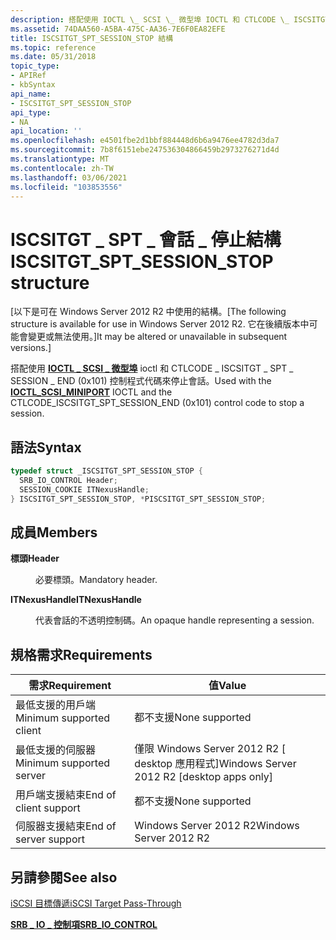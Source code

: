 ```yaml
---
description: 搭配使用 IOCTL \_ SCSI \_ 微型埠 IOCTL 和 CTLCODE \_ ISCSITGT \_ SPT \_ SESSION \_ END (0x101) 控制程式代碼來停止會話。
ms.assetid: 74DAA560-A5BA-475C-AA36-7E6F0EA82EFE
title: ISCSITGT_SPT_SESSION_STOP 結構
ms.topic: reference
ms.date: 05/31/2018
topic_type:
- APIRef
- kbSyntax
api_name:
- ISCSITGT_SPT_SESSION_STOP
api_type:
- NA
api_location: ''
ms.openlocfilehash: e4501fbe2d1bbf884448d6b6a9476ee4782d3da7
ms.sourcegitcommit: 7b8f6151ebe247536304866459b2973276271d4d
ms.translationtype: MT
ms.contentlocale: zh-TW
ms.lasthandoff: 03/06/2021
ms.locfileid: "103853556"
---
```

# <a name="iscsitgt_spt_session_stop-structure"></a><span data-ttu-id="2121b-103">ISCSITGT \_ SPT \_ 會話 \_ 停止結構</span><span class="sxs-lookup"><span data-stu-id="2121b-103">ISCSITGT\_SPT\_SESSION\_STOP structure</span></span>

<span data-ttu-id="2121b-104">\[以下是可在 Windows Server 2012 R2 中使用的結構。</span><span class="sxs-lookup"><span data-stu-id="2121b-104">\[The following structure is available for use in Windows Server 2012 R2.</span></span> <span data-ttu-id="2121b-105">它在後續版本中可能會變更或無法使用。\]</span><span class="sxs-lookup"><span data-stu-id="2121b-105">It may be altered or unavailable in subsequent versions.\]</span></span>

<span data-ttu-id="2121b-106">搭配使用 [**IOCTL \_ SCSI \_ 微型埠**](/windows-hardware/drivers/ddi/ntddscsi/ni-ntddscsi-ioctl_scsi_miniport) ioctl 和 CTLCODE \_ ISCSITGT \_ SPT \_ SESSION \_ END (0x101) 控制程式代碼來停止會話。</span><span class="sxs-lookup"><span data-stu-id="2121b-106">Used with the [**IOCTL\_SCSI\_MINIPORT**](/windows-hardware/drivers/ddi/ntddscsi/ni-ntddscsi-ioctl_scsi_miniport) IOCTL and the CTLCODE\_ISCSITGT\_SPT\_SESSION\_END (0x101) control code to stop a session.</span></span>

## <a name="syntax"></a><span data-ttu-id="2121b-107">語法</span><span class="sxs-lookup"><span data-stu-id="2121b-107">Syntax</span></span>


```C++
typedef struct _ISCSITGT_SPT_SESSION_STOP {
  SRB_IO_CONTROL Header;
  SESSION_COOKIE ITNexusHandle;
} ISCSITGT_SPT_SESSION_STOP, *PISCSITGT_SPT_SESSION_STOP;
```



## <a name="members"></a><span data-ttu-id="2121b-108">成員</span><span class="sxs-lookup"><span data-stu-id="2121b-108">Members</span></span>

<dl> <dt>

<span data-ttu-id="2121b-109">**標頭**</span><span class="sxs-lookup"><span data-stu-id="2121b-109">**Header**</span></span>
</dt> <dd>

<span data-ttu-id="2121b-110">必要標頭。</span><span class="sxs-lookup"><span data-stu-id="2121b-110">Mandatory header.</span></span>

</dd> <dt>

<span data-ttu-id="2121b-111">**ITNexusHandle**</span><span class="sxs-lookup"><span data-stu-id="2121b-111">**ITNexusHandle**</span></span>
</dt> <dd>

<span data-ttu-id="2121b-112">代表會話的不透明控制碼。</span><span class="sxs-lookup"><span data-stu-id="2121b-112">An opaque handle representing a session.</span></span>

</dd> </dl>

## <a name="requirements"></a><span data-ttu-id="2121b-113">規格需求</span><span class="sxs-lookup"><span data-stu-id="2121b-113">Requirements</span></span>



| <span data-ttu-id="2121b-114">需求</span><span class="sxs-lookup"><span data-stu-id="2121b-114">Requirement</span></span> | <span data-ttu-id="2121b-115">值</span><span class="sxs-lookup"><span data-stu-id="2121b-115">Value</span></span> |
|-------------------------------------|---------------------------------------------------------|
| <span data-ttu-id="2121b-116">最低支援的用戶端</span><span class="sxs-lookup"><span data-stu-id="2121b-116">Minimum supported client</span></span><br/> | <span data-ttu-id="2121b-117">都不支援</span><span class="sxs-lookup"><span data-stu-id="2121b-117">None supported</span></span><br/>                               |
| <span data-ttu-id="2121b-118">最低支援的伺服器</span><span class="sxs-lookup"><span data-stu-id="2121b-118">Minimum supported server</span></span><br/> | <span data-ttu-id="2121b-119">僅限 Windows Server 2012 R2 \[ desktop 應用程式\]</span><span class="sxs-lookup"><span data-stu-id="2121b-119">Windows Server 2012 R2 \[desktop apps only\]</span></span><br/> |
| <span data-ttu-id="2121b-120">用戶端支援結束</span><span class="sxs-lookup"><span data-stu-id="2121b-120">End of client support</span></span><br/>    | <span data-ttu-id="2121b-121">都不支援</span><span class="sxs-lookup"><span data-stu-id="2121b-121">None supported</span></span><br/>                               |
| <span data-ttu-id="2121b-122">伺服器支援結束</span><span class="sxs-lookup"><span data-stu-id="2121b-122">End of server support</span></span><br/>    | <span data-ttu-id="2121b-123">Windows Server 2012 R2</span><span class="sxs-lookup"><span data-stu-id="2121b-123">Windows Server 2012 R2</span></span><br/>                       |



## <a name="see-also"></a><span data-ttu-id="2121b-124">另請參閱</span><span class="sxs-lookup"><span data-stu-id="2121b-124">See also</span></span>

<dl> <dt>

[<span data-ttu-id="2121b-125">iSCSI 目標傳遞</span><span class="sxs-lookup"><span data-stu-id="2121b-125">iSCSI Target Pass-Through</span></span>](/powershell/module/iscsi)
</dt> <dt>

[<span data-ttu-id="2121b-126">**SRB \_ IO \_ 控制項**</span><span class="sxs-lookup"><span data-stu-id="2121b-126">**SRB\_IO\_CONTROL**</span></span>](/windows-hardware/drivers/ddi/ntddscsi/ns-ntddscsi-_srb_io_control)
</dt> </dl>

 

 
